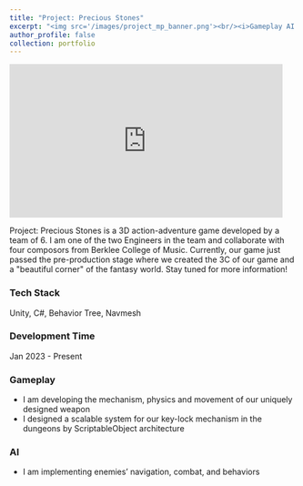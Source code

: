 ```yaml
---
title: "Project: Precious Stones"
excerpt: "<img src='/images/project_mp_banner.png'><br/><i>Gameplay AI Engineer / C# / Unity<i>"
author_profile: false
collection: portfolio
---
```


<iframe width="480" height="270"
src="https://www.youtube.com/embed/26ij_otV9c8?
&autoplay=1"frameborder="0"
allowfullscreen></iframe>

Project: Precious Stones is a 3D action-adventure game developed by a team of 6. I am one of the two Engineers in the team and collaborate with four composors from Berklee College of Music. Currently, our game just passed the pre-production stage where we created the 3C of our game and a "beautiful corner" of the fantasy world. Stay tuned for more information!

### Tech Stack
Unity, C#, Behavior Tree, Navmesh

### Development Time
Jan 2023 - Present

### Gameplay 
* I am developing the mechanism, physics and movement of our uniquely designed weapon
* I designed a scalable system for our key-lock mechanism in the dungeons by ScriptableObject architecture

### AI
* I am implementing enemies’ navigation, combat, and behaviors